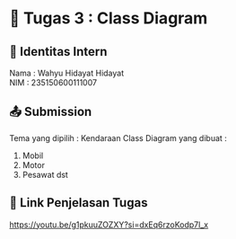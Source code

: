 # 📁 Tugas 3 : Class Diagram

## 👤 Identitas Intern
Nama : Wahyu Hidayat Hidayat           
NIM  : 235150600111007

## 📤 Submission

Tema yang dipilih : Kendaraan
Class Diagram yang dibuat : 
1. Mobil
2. Motor
3. Pesawat
dst

## 🔗 Link Penjelasan Tugas

https://youtu.be/g1pkuuZOZXY?si=dxEq6rzoKodp7l_x
